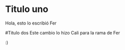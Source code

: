 
# Titulo uno
Hola, esto lo escribió Fer

#Titulo dos
Este cambio lo hizo Cali para la rama de Fer

:)
